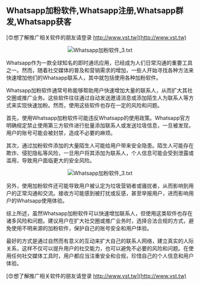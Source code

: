 ## **Whatsapp加粉软件,Whatsapp注册,Whatsapp群发,Whatsapp获客**

[😍想了解推广相关软件的朋友请登录 http://www.vst.tw](http://www.vst.tw)

 <center><img src="https://vst.tw/MP4/tuiguang/png/6.png" alt="Whatsapp加粉软件_3.txt"></center>

Whatsapp作为一款全球知名的即时通讯应用，已经成为人们日常沟通的重要工具之一。然而，随着社交媒体的普及和营销需求的增加，一些人开始寻找各种方法来快速增加他们的Whatsapp联系人，其中就包括使用各种加粉软件。

Whatsapp加粉软件通常号称能够帮助用户快速增加大量的联系人，从而扩大其社交圈或推广业务。这些软件往往通过自动发送邀请消息或添加陌生人为联系人等方式来实现快速加粉。然而，使用这些软件也存在一定的风险和问题。

首先，使用Whatsapp加粉软件可能违反Whatsapp的使用政策。Whatsapp官方明确规定禁止使用第三方软件进行批量添加联系人或发送垃圾信息，一旦被发现，用户的账号可能会被封禁，造成不必要的麻烦。

其次，通过加粉软件添加的大量陌生人可能给用户带来安全隐患。陌生人可能存在欺诈、侵犯隐私等风险，一旦用户将其添加为联系人，个人信息可能会受到泄露或滥用，导致用户面临更大的安全风险。

 <center><img src="https://vst.tw/MP4/tuiguang/png/4.png" alt="Whatsapp加粉软件_3.txt"></center>

另外，使用加粉软件还可能导致用户被认定为垃圾营销者或骚扰者，从而影响到用户的正常沟通和交流。接收方可能感到被打扰或反感，甚至举报用户，进而影响用户的Whatsapp使用体验。

综上所述，虽然Whatsapp加粉软件可以快速增加联系人，但使用这类软件也存在诸多风险和问题。建议用户在扩大社交圈或推广业务时，选择合法合规的方式，避免使用不明来源的加粉软件，保护自己的账号安全和用户体验。

最好的方式是通过自然而有意义的互动来扩大自己的联系人网络，建立真实的人际关系，这样不仅可以提升用户的社交能力，也可以避免不必要的风险和问题。在使用任何社交媒体工具时，用户都应当注重安全和合规，珍惜自己的个人信息和用户体验。

[😍想了解推广相关软件的朋友请登录 http://www.vst.tw](http://www.vst.tw)



